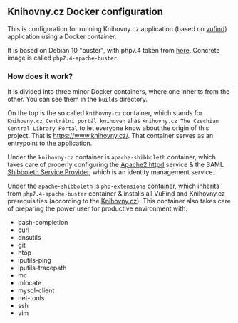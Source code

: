 ## Knihovny.cz Docker configuration

This is configuration for running Knihovny.cz application (based on [vufind](https://github.com/vufind-org/vufind)) application using a Docker container.

It is based on Debian 10 "buster", with php7.4 taken from [here](https://hub.docker.com/_/php/). Concrete image is called `php7.4-apache-buster`.

### How does it work?

It is divided into three minor Docker containers, where one inherits from the other. You can see them in the `builds` directory.

On the top is the so called `knihovny-cz` container, which stands for `Knihovny.cz Centrální portál knihoven` alias `Knihovny.cz The Czechian Central Library Portal` to let everyone know about the origin of this project. That is https://www.knihovny.cz/. That container serves as an entrypoint to the application.

Under the `knihovny-cz` container is `apache-shibboleth` container, which takes care of properly configuring the [Apache2 httpd](https://httpd.apache.org/) service & the SAML [Shibboleth Service Provider](https://www.shibboleth.net/products/service-provider/), which is an identity management service.

Under the `apache-shibboleth` is `php-extensions` container, which inherits from `php7.4-apache-buster` container & installs all VuFind and Knihovny.cz prerequisities (according to the [Knihovny.cz](https://github.com/moravianlibrary/Knihovny.cz/)). This container also takes care of preparing the power user for productive environment with:

 - bash-completion
 - curl
 - dnsutils
 - git
 - htop
 - iputils-ping
 - iputils-tracepath
 - mc
 - mlocate
 - mysql-client
 - net-tools
 - ssh
 - vim
 

